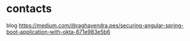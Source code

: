 # contacts

blog
https://medium.com/@raghavendra.pes/securing-angular-spring-boot-application-with-okta-671e983e5b6

